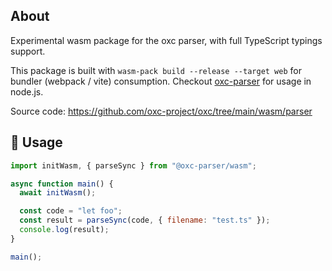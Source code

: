 ## About

Experimental wasm package for the oxc parser, with full TypeScript typings support.

This package is built with `wasm-pack build --release --target web` for bundler (webpack / vite) consumption.
Checkout [oxc-parser](https://www.npmjs.com/package/oxc-parser) for usage in node.js.

Source code: https://github.com/oxc-project/oxc/tree/main/wasm/parser

## 🚴 Usage

```js
import initWasm, { parseSync } from "@oxc-parser/wasm";

async function main() {
  await initWasm();

  const code = "let foo";
  const result = parseSync(code, { filename: "test.ts" });
  console.log(result);
}

main();
```

